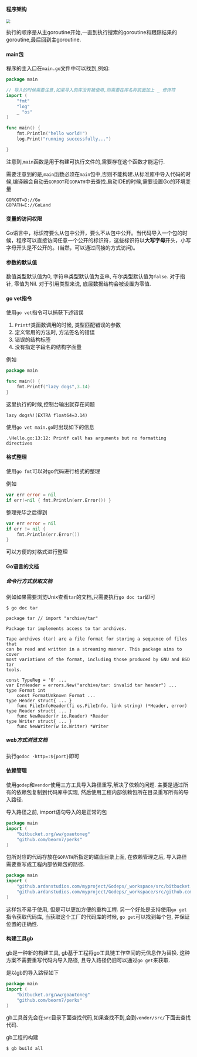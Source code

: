 #### 程序架构

<img src="E:\截图文件\goroutine程序架构.png" style="zoom:67%;" />

执行的顺序是从主goroutine开始,一直到执行搜索的goroutine和跟踪结果的goroutine,最后回到主goroutine.

#### main包

程序的主入口在`main.go`文件中可以找到,例如:

```go
package main

// 导入的时候需要注意,如果导入的库没有被使用,则需要在库名称前面加上 _ 修饰符
import (
	"fmt"
	"log"
	_ "os"
)

func main() {
	fmt.Println("hello world!")
	log.Print("running successfully...")

}
```

注意到,`main`函数是用于构建可执行文件的,需要存在这个函数才能运行.

需要注意到的是,`main`函数必须在`main`包中,否则不能构建.从标准库中导入代码的时候,编译器会自动去`GOROOT`和`GOPATH`中去查找.启动IDE的时候,需要设置Go的环境变量

```properties
GOROOT=D://Go
GOPATH=E://GoLand
```

#### 变量的访问权限

Go语言中，标识符要么从包中公开，要么不从包中公开。当代码导入一个包的时候，程序可以直接访问任意一个公开的标识符，这些标识符以**大写字母**开头，小写字母开头是不公开的。(当然，可以通过间接的方式访问)。

#### 参数的默认值

数值类型默认值为0, 字符串类型默认值为空串, 布尔类型默认值为`false`. 对于指针, 零值为Nil. 对于引用类型来说, 底层数据结构会被设置为零值.

#### go vet指令

使用`go vet`指令可以捕获下述错误

1. `Printf`类函数调用的时候, 类型匹配错误的参数
2. 定义常用的方法时, 方法签名的错误
3. 错误的结构标签
4. 没有指定字段名的结构字面量

例如

```go
package main

func main() {
	fmt.Printf("lazy dogs",3.14)
}
```

这里执行的时候,控制台输出就存在问题

```shell
lazy dogs%!(EXTRA float64=3.14)
```

使用`go vet main.go`时出现如下的信息

```shell
.\Hello.go:13:12: Printf call has arguments but no formatting directives
```

#### 格式整理

使用`go fmt`可以对go代码进行格式的整理

例如

```go
var err error = nil
if err!=nil { fmt.Println(err.Error()) }
```

整理完毕之后得到

```go
var err error = nil
if err != nil {
    fmt.Println(err.Error())
}
```

可以方便的对格式进行整理

#### Go语言的文档

##### 命令行方式获取文档

例如如果需要浏览Unix查看`tar`的文档,只需要执行`go doc tar`即可

```shell
$ go doc tar

package tar // import "archive/tar"

Package tar implements access to tar archives.

Tape archives (tar) are a file format for storing a sequence of files that
can be read and written in a streaming manner. This package aims to cover
most variations of the format, including those produced by GNU and BSD tar
tools.

const TypeReg = '0' ...
var ErrHeader = errors.New("archive/tar: invalid tar header") ...
type Format int
    const FormatUnknown Format ...
type Header struct{ ... }
    func FileInfoHeader(fi os.FileInfo, link string) (*Header, error)
type Reader struct{ ... }
    func NewReader(r io.Reader) *Reader
type Writer struct{ ... }
    func NewWriter(w io.Writer) *Writer
```

##### web方式浏览文档

执行`godoc -http=:${port}`即可

#### 依赖管理

使用`godep`和`vendor`使用三方工具导入路径重写,解决了依赖的问题. 主要是通过所有的依赖包复制到代码库中实现, 然后使用工程内部依赖包所在目录重写所有的导入路径.

导入路径之前, import语句导入的是正常的包

```go
package main
import (
 	"bitbucket.org/ww/goautoneg"
 	"github.com/beorn7/perks"
)
```

包所对应的代码存放在`GOPATH`所指定的磁盘目录上面, 在依赖管理之后, 导入路径需要重写成工程内部依赖包的路径. 

```go
package main
import (
	"github.ardanstudios.com/myproject/Godeps/_workspace/src/bitbucket.org/ww/goautoneg"
	"github.ardanstudios.com/myproject/Godeps/_workspace/src/github.com/beorn7/perks"
)
```

这样包不易于使用, 但是可以更加方便的重构工程. 另一个好处是支持使用`go get`指令获取代码库, 当获取这个工厂的代码库的时候, `go get`可以找到每个包, 并保证位置的正确性.

#### 构建工具gb

gb是一种新的构建工具, gb基于工程将go工具链工作空间的元信息作为替换. 这种方案不需要重写代码内导入路径, 且导入路径仍旧可以通过`go get`来获取.

是以gb的导入路径如下

```go
package main
import (
 	"bitbucket.org/ww/goautoneg"
 	"github.com/beorn7/perks"
)
```

gb工具首先会在`src`目录下面查找代码,如果查找不到,会到`vender/src/`下面去查找代码.

gb工程的构建

```shell
$ gb build all
```

